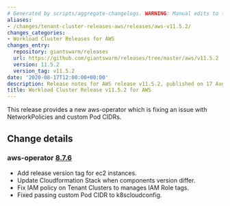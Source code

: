 ```yaml
---
# Generated by scripts/aggregate-changelogs. WARNING: Manual edits to this files will be overwritten.
aliases:
- /changes/tenant-cluster-releases-aws/releases/aws-v11.5.2/
changes_categories:
- Workload Cluster Releases for AWS
changes_entry:
  repository: giantswarm/releases
  url: https://github.com/giantswarm/releases/tree/master/aws/v11.5.2
  version: 11.5.2
  version_tag: v11.5.2
date: '2020-08-17T12:00:00+00:00'
description: Release notes for AWS release v11.5.2, published on 17 August 2020, 12:00
title: Workload Cluster Release v11.5.2 for AWS
---
```


This release provides a new aws-operator which is fixing an issue with NetworkPolicies and custom Pod CIDRs.

## Change details

### aws-operator [8.7.6](https://github.com/giantswarm/aws-operator/releases/tag/v8.7.6)

- Add release version tag for ec2 instances.
- Update Cloudformation Stack when components version differ.
- Fix IAM policy on Tenant Clusters to manages IAM Role tags.
- Fixed passing custom Pod CIDR to k8scloudconfig.

